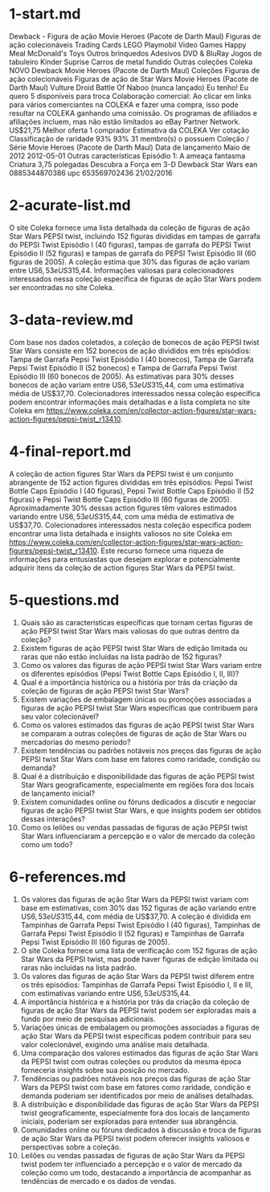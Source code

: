 # 1-start.md

Dewback - Figura de ação Movie Heroes (Pacote de Darth Maul)
Figuras de ação colecionáveis Trading Cards LEGO Playmobil Video Games Happy Meal McDonald's Toys Outros brinquedos Adesivos DVD & BluRay Jogos de tabuleiro Kinder Suprise Carros de metal fundido Outras coleções
Coleka
NOVO
Dewback
Movie Heroes (Pacote de Darth Maul)
Coleções
Figuras de ação colecionáveis
Figuras de ação de Star Wars
Movie Heroes (Pacote de Darth Maul)
Vulture Droid Battle Of Naboo (nunca lançado)
Eu tenho!
Eu quero
5 disponíveis para troca
Colaboração comercial: Ao clicar em links para vários comerciantes na COLEKA e fazer uma compra, isso pode resultar na COLEKA ganhando uma comissão. Os programas de afiliados e afiliações incluem, mas não estão limitados ao eBay Partner Network.
US$21,75
Melhor oferta
1 comprador
Estimativa da COLEKA
Ver cotação
Classificação de raridade
93% 93% 31 membro(s) o possuem
Coleção / Série
Movie Heroes (Pacote de Darth Maul)
Data de lançamento
Maio de 2012 2012-05-01
Outras características
Episódio 1: A ameaça fantasma
Criatura
3,75 polegadas
Descubra a Força em 3-D
Dewback
Star Wars
ean
0885344870386
upc
653569702436
21/02/2016

# 2-acurate-list.md

O site Coleka fornece uma lista detalhada da coleção de figuras de ação Star Wars PEPSI twist, incluindo 152 figuras divididas em tampas de garrafa do PEPSI Twist Episódio I (40 figuras), tampas de garrafa do PEPSI Twist Episódio II (52 figuras) e tampas de garrafa do PEPSI Twist Episódio III (60 figuras de 2005). A coleção estima que 30% das figuras de ação variam entre US$6,53 e US$315,44. Informações valiosas para colecionadores interessados nessa coleção específica de figuras de ação Star Wars podem ser encontradas no site Coleka.

# 3-data-review.md

Com base nos dados coletados, a coleção de bonecos de ação PEPSI twist Star Wars consiste em 152 bonecos de ação divididos em três episódios: Tampa de Garrafa Pepsi Twist Episódio I (40 bonecos), Tampa de Garrafa Pepsi Twist Episódio II (52 bonecos) e Tampa de Garrafa Pepsi Twist Episódio III (60 bonecos de 2005). As estimativas para 30% desses bonecos de ação variam entre US$6,53 e US$315,44, com uma estimativa média de US$37,70. Colecionadores interessados nessa coleção específica podem encontrar informações mais detalhadas e a lista completa no site Coleka em https://www.coleka.com/en/collector-action-figures/star-wars-action-figures/pepsi-twist_r13410.

# 4-final-report.md

A coleção de action figures Star Wars da PEPSI twist é um conjunto abrangente de 152 action figures divididas em três episódios: Pepsi Twist Bottle Caps Episódio I (40 figuras), Pepsi Twist Bottle Caps Episódio II (52 figuras) e Pepsi Twist Bottle Caps Episódio III (60 figuras de 2005). Aproximadamente 30% dessas action figures têm valores estimados variando entre US$6,53 e US$315,44, com uma média de estimativa de US$37,70. Colecionadores interessados nesta coleção específica podem encontrar uma lista detalhada e insights valiosos no site Coleka em https://www.coleka.com/en/collector-action-figures/star-wars-action-figures/pepsi-twist_r13410. Este recurso fornece uma riqueza de informações para entusiastas que desejam explorar e potencialmente adquirir itens da coleção de action figures Star Wars da PEPSI twist.

# 5-questions.md

1. Quais são as características específicas que tornam certas figuras de ação PEPSI twist Star Wars mais valiosas do que outras dentro da coleção?
2. Existem figuras de ação PEPSI twist Star Wars de edição limitada ou raras que não estão incluídas na lista padrão de 152 figuras?
3. Como os valores das figuras de ação PEPSI twist Star Wars variam entre os diferentes episódios (Pepsi Twist Bottle Caps Episódio I, II, III)?
4. Qual é a importância histórica ou a história por trás da criação da coleção de figuras de ação PEPSI twist Star Wars?
5. Existem variações de embalagem únicas ou promoções associadas a figuras de ação PEPSI twist Star Wars específicas que contribuem para seu valor colecionável?
6. Como os valores estimados das figuras de ação PEPSI twist Star Wars se comparam a outras coleções de figuras de ação de Star Wars ou mercadorias do mesmo período?
7. Existem tendências ou padrões notáveis nos preços das figuras de ação PEPSI twist Star Wars com base em fatores como raridade, condição ou demanda?
8. Qual é a distribuição e disponibilidade das figuras de ação PEPSI twist Star Wars geograficamente, especialmente em regiões fora dos locais de lançamento inicial?
9. Existem comunidades online ou fóruns dedicados a discutir e negociar figuras de ação PEPSI twist Star Wars, e que insights podem ser obtidos dessas interações?
10. Como os leilões ou vendas passadas de figuras de ação PEPSI twist Star Wars influenciaram a percepção e o valor de mercado da coleção como um todo?

# 6-references.md

1. Os valores das figuras de ação Star Wars da PEPSI twist variam com base em estimativas, com 30% das 152 figuras de ação variando entre US$6,53 e US$315,44, com média de US$37,70. A coleção é dividida em Tampinhas de Garrafa Pepsi Twist Episódio I (40 figuras), Tampinhas de Garrafa Pepsi Twist Episódio II (52 figuras) e Tampinhas de Garrafa Pepsi Twist Episódio III (60 figuras de 2005).
2. O site Coleka fornece uma lista de verificação com 152 figuras de ação Star Wars da PEPSI twist, mas pode haver figuras de edição limitada ou raras não incluídas na lista padrão.
3. Os valores das figuras de ação Star Wars da PEPSI twist diferem entre os três episódios: Tampinhas de Garrafa Pepsi Twist Episódio I, II e III, com estimativas variando entre US$6,53 e US$315,44.
4. A importância histórica e a história por trás da criação da coleção de figuras de ação Star Wars da PEPSI twist podem ser exploradas mais a fundo por meio de pesquisas adicionais.
5. Variações únicas de embalagem ou promoções associadas a figuras de ação Star Wars da PEPSI twist específicas podem contribuir para seu valor colecionável, exigindo uma análise mais detalhada.
6. Uma comparação dos valores estimados das figuras de ação Star Wars da PEPSI twist com outras coleções ou produtos da mesma época forneceria insights sobre sua posição no mercado.
7. Tendências ou padrões notáveis nos preços das figuras de ação Star Wars da PEPSI twist com base em fatores como raridade, condição e demanda poderiam ser identificados por meio de análises detalhadas.
8. A distribuição e disponibilidade das figuras de ação Star Wars da PEPSI twist geograficamente, especialmente fora dos locais de lançamento iniciais, poderiam ser exploradas para entender sua abrangência.
9. Comunidades online ou fóruns dedicados à discussão e troca de figuras de ação Star Wars da PEPSI twist podem oferecer insights valiosos e perspectivas sobre a coleção.
10. Leilões ou vendas passadas de figuras de ação Star Wars da PEPSI twist podem ter influenciado a percepção e o valor de mercado da coleção como um todo, destacando a importância de acompanhar as tendências de mercado e os dados de vendas.